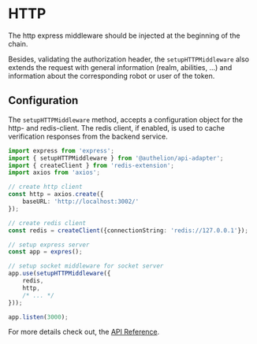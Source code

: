 # HTTP

The http express middleware should be injected at the beginning of the  chain. 

Besides, validating the authorization header, the `setupHTTPMiddleware` also extends the request 
with general information (realm, abilities, ...) and information about the corresponding robot or user of the token.

## Configuration

The `setupHTTPMiddleware` method, accepts a configuration object for the http- and redis-client.
The redis client, if enabled, is used to cache verification responses from the backend service.

```typescript
import express from 'express';
import { setupHTTPMiddleware } from '@authelion/api-adapter';
import { createClient } from 'redis-extension';
import axios from 'axios';

// create http client
const http = axios.create({
    baseURL: 'http://localhost:3002/'
});

// create redis client
const redis = createClient({connectionString: 'redis://127.0.0.1'});

// setup express server
const app = expres();

// setup socket middleware for socket server
app.use(setupHTTPMiddleware({
    redis,
    http,
    /* ... */
}));

app.listen(3000);
```

For more details check out, the [API Reference]().
